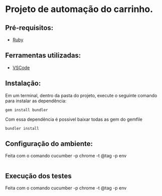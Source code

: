 # Projeto de automação do carrinho.

## Pré-requisitos:
- [Ruby](https://rubyinstaller.org/)

## Ferramentas utilizadas:
- [VSCode](https://code.visualstudio.com/ "VSCode")

## Instalação:

Em um terminal, dentro da pasta do projeto, execute o seguinte comando para instalar as dependência:
```
gem install bundler
```
Com essa dependência é possivel baixar todas as gem do gemfile
```
bundler install 
```

## Configuração do ambiente:
Feita com o comando cucumber -p chrome -t @tag  -p env

```

```

## Execução dos testes 
Feita com o comando cucumber -p chrome -t @tag  -p env
```
 
```
